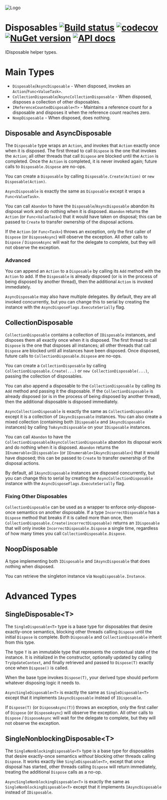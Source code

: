 ![Logo](src/icon.png)

# Disposables [![Build status](https://github.com/StephenCleary/Disposables/workflows/Build/badge.svg)](https://github.com/StephenCleary/Disposables/actions?query=workflow%3ABuild) [![codecov](https://codecov.io/gh/StephenCleary/Disposables/branch/master/graph/badge.svg)](https://codecov.io/gh/StephenCleary/Disposables) [![NuGet version](https://badge.fury.io/nu/Nito.Disposables.svg)](https://www.nuget.org/packages/Nito.Disposables) [![API docs](https://img.shields.io/badge/API-dotnetapis-blue.svg)](http://dotnetapis.com/pkg/Nito.Disposables)
IDisposable helper types.

# Main Types

- `Disposable`/`AsyncDisposable` - When disposed, invokes an `Action`/`Func<ValueTask>`.
- `CollectionDisposable`/`AsyncCollectionDisposable` - When disposed, disposes a collection of other disposables.
- `IReferenceCountedDisposable<T>` - Maintains a reference count for a disposable and disposes it when the reference count reaches zero.
- `NoopDisposable` - When disposed, does nothing.

## Disposable and AsyncDisposable

The `Disposable` type wraps an `Action`, and invokes that `Action` exactly once when it is disposed. The first thread to call `Dispose` is the one that invokes the `Action`; all other threads that call `Dispose` are blocked until the `Action` is completed. Once the `Action` is completed, it is never invoked again; future calls to `Disposable.Dispose` are no-ops.

You can create a `Disposable` by calling `Disposable.Create(Action)` or `new Disposable(Action)`.

`AsyncDisposable` is exactly the same as `Disposable` except it wraps a `Func<ValueTask>`.

You can call `Abandon` to have the `Disposable`/`AsyncDisposable` abandon its disposal work and do nothing when it is disposed. `Abandon` returns the `Action` (or `Func<ValueTask>`) that it would have taken on disposal; this can be passed to `Create` to transfer ownership of the disposal actions.

If the `Action` (or `Func<Task>`) throws an exception, only the first caller of `Dispose` (or `DisposeAsync`) will observe the exception. All other calls to `Dispose` / `DisposeAsync` will wait for the delegate to complete, but they will not observe the exception.

### Advanced

You can append an `Action` to a `Disposable` by calling its `Add` method with the `Action` to add. If the `Disposable` is already disposed (or is in the process of being disposed by another thread), then the additional `Action` is invoked immediately.

`AsyncDisposable` may also have multiple delegates. By default, they are all invoked concurrently, but you can change this to serial by creating the instance with the `AsyncDisposeFlags.ExecuteSerially` flag.

## CollectionDisposable

`CollectionDisposable` contains a collection of `IDisposable` instances, and disposes them all exactly once when it is disposed. The first thread to call `Dispose` is the one that disposes all instances; all other threads that call `Dispose` are blocked until all instances have been disposed. Once disposed, future calls to `CollectionDisposable.Dispose` are no-ops.

You can create a `CollectionDisposable` by calling `CollectionDisposable.Create(...)` or `new CollectionDisposable(...)`, passing the collection of disposables.

You can also append a disposable to the `CollectionDisposable` by calling its `Add` method and passing it the disposable. If the `CollectionDisposable` is already disposed (or is in the process of being disposed by another thread), then the additional disposable is disposed immediately.

`AsyncCollectionDisposable` is exactly the same as `CollectionDisposable` except it is a collection of `IAsyncDisposable` instances. You can also create a mixed collection (containing both `IDisposable` and `IAsyncDisposable` instances) by calling `ToAsyncDisposable` on your `IDisposable` instances.

You can call `Abandon` to have the `CollectionDisposable`/`AsyncCollectionDisposable` abandon its disposal work and do nothing when it is disposed. `Abandon` returns the `IEnumerable<IDisposable>` (or `IEnumerable<IAsyncDisposable>`) that it would have disposed; this can be passed to `Create` to transfer ownership of the disposal actions.

By default, all `IAsyncDisposable` instances are disposed concurrently, but you can change this to serial by creating the `AsyncCollectionDisposable` instance with the `AsyncDisposeFlags.ExecuteSerially` flag.

### Fixing Other Disposables

`CollectionDisposable` can be used as a wrapper to enforce only-dispose-once semantics on another disposable. If a type `IncorrectDisposable` has a `Dispose` method that breaks if it is called more than once, then `CollectionDisposable.Create(incorrectDisposable)` returns an `IDisposable` that will only invoke `IncorrectDisposable.Dispose` a single time, regardless of how many times you call `CollectionDisposable.Dispose`.

## NoopDisposable

A type implementing both `IDisposable` and `IAsyncDisposable` that does nothing when disposed.

You can retrieve the singleton instance via `NoopDisposable.Instance`.

# Advanced Types

## SingleDisposable&lt;T&gt;

The `SingleDisposable<T>` type is a base type for disposables that desire exactly-once semantics, blocking other threads calling `Dispose` until the initial `Dispose` is complete. Both `Disposable` and `CollectionDisposable` inherit from this type.

The type `T` is an immutable type that represents the contextual state of the instance. It is initialized in the constructor, optionally updated by calling `TryUpdateContext`, and finally retrieved and passed to `Dispose(T)` exactly once when `Dispose()` is called.

When the base type invokes `Dispose(T)`, your derived type should perform whatever disposing logic it needs to.

`AsyncSingleDisposable<T>` is exactly the same as `SingleDisposable<T>` except that it implements `IAsyncDisposable` instead of `IDisposable`.

If `Dispose(T)` (or `DisposeAsync(T)`) throws an exception, only the first caller of `Dispose` (or `DisposeAsync`) will observe the exception. All other calls to `Dispose` / `DisposeAsync` will wait for the delegate to complete, but they will not observe the exception.

## SingleNonblockingDisposable&lt;T&gt;

The `SingleNonblockingDisposable<T>` type is a base type for disposables that desire exactly-once semantics *without* blocking other threads calling `Dispose`. It works exactly like `SingleDisposable<T>`, except that once disposal has started, other threads calling `Dispose` will return immediately, treating the additional `Dispose` calls as a no-op.

`AsyncSingleNonblockingDisposable<T>` is exactly the same as `SingleNonblockingDisposable<T>` except that it implements `IAsyncDisposable` instead of `IDisposable`.
